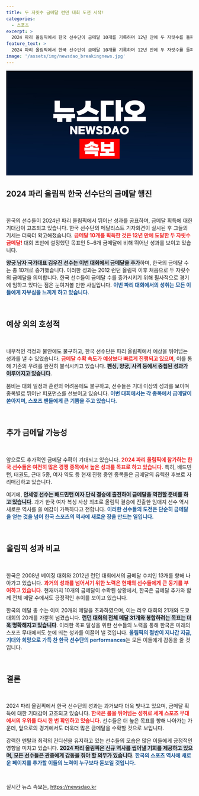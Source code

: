 ```yaml
---
title: 두 자릿수 금메달 런던 대회 도전 시작!
categories:
  - 스포츠
excerpt: >
  2024 파리 올림픽에서 한국 선수단이 금메달 10개를 기록하며 12년 만에 두 자릿수를 돌파! 태권도, 배드민턴 등 추가 금메달 소식이 기대되는 가운데, 런던 대회의 금메달 13개 도전에 나선다.
feature_text: >
  2024 파리 올림픽에서 한국 선수단이 금메달 10개를 기록하며 12년 만에 두 자릿수를 돌파! 태권도, 배드민턴 등 추가 금메달 소식이 기대되는 가운데, 런던 대회의 금메달 13개 도전에 나선다.
image: '/assets/img/newsdao_breakingnews.jpg'
---
```


<p><img src="/assets/img/newsdao_breakingnews.jpg" alt="firstkoreanews 속보" /></p>

<h2 data-ke-size="size26">2024 파리 올림픽 한국 선수단의 금메달 행진</h2>

<p data-ke-size="size16">&nbsp;</p>

<p>한국의 선수들이 2024년 파리 올림픽에서 뛰어난 성과를 공표하며, 금메달 획득에 대한 기대감이 고조되고 있습니다. 한국 선수단의 메달리스트 기자회견이 실시된 후 그들의 기세는 더욱더 확고해졌습니다. <b><span style="color: #ee2323;">금메달 10개를 획득한 것은 12년 만에 도달한 두 자릿수 금메달!</span></b> 대회 초반에 설정했던 목표인 5~6개 금메달에 비해 뛰어난 성과를 보이고 있습니다.</p>

<p><b><span style="background-color: #21538527;">양궁 남자 국가대표 김우진 선수는 이번 대회에서 금메달을 추가</span></b>하며, 한국의 금메달 수는 총 10개로 증가했습니다. 이러한 성과는 2012 런던 올림픽 이후 처음으로 두 자릿수의 금메달을 의미합니다. 한국 선수들이 금메달 수를 증가시키기 위해 필사적으로 경기에 임하고 있다는 점은 눈여겨볼 만한 사실입니다. <b><span style="color: #1a5490;">이번 파리 대회에서의 성취는 모든 이들에게 자부심을 느끼게 하고 있습니다.</span></b></p>

<p data-ke-size="size16">&nbsp;</p>

<h2 data-ke-size="size26">예상 외의 호성적</h2>

<p data-ke-size="size16">&nbsp;</p>

<p>내부적인 걱정과 불안에도 불구하고, 한국 선수단은 파리 올림픽에서 예상을 뛰어넘는 성과를 낼 수 있었습니다. <b><span style="color: #ee2323;">금메달 수확 속도가 예상보다 빠르게 진행되고 있으며</span></b>, 이를 통해 기존의 우려를 완전히 불식시키고 있습니다. <b><span style="background-color: #21538527;">펜싱, 양궁, 사격 등에서 중첩된 성과가 이루어지고 있습니다</span></b>.</p>

<p>붐비는 대회 일정과 훈련의 어려움에도 불구하고, 선수들은 기대 이상의 성과를 보이며 종목별로 뛰어난 퍼포먼스를 선보이고 있습니다. <b><span style="color: #1a5490;">이번 대회에서는 각 종목에서 금메달이 쏟아지며, 스포츠 팬들에게 큰 기쁨을 주고 있습니다.</span></b></p>

<p data-ke-size="size16">&nbsp;</p>

<h2 data-ke-size="size26">추가 금메달 가능성</h2>

<p data-ke-size="size16">&nbsp;</p>

<p>앞으로도 추가적인 금메달 수확이 기대되고 있습니다. <b><span style="color: #ee2323;">2024 파리 올림픽에 참가하는 한국 선수들은 여전히 많은 경쟁 종목에서 높은 성과를 목표로 하고 있습니다.</span></b> 특히, 배드민턴, 태권도, 근대 5종, 여자 역도 등 현재 진행 중인 종목들은 금메달의 유력한 후보로 자리매김하고 있습니다.</p>

<p>여기에, <b><span style="background-color: #21538527;">안세영 선수는 배드민턴 여자 단식 결승에 출전하여 금메달을 역전할 준비를 하고 있습니다</span></b>. 과거 한국 여자 복싱 사상 최초로 올림픽 결승에 진출한 임애지 선수 역시 새로운 역사를 쓸 예감이 가득하다고 전합니다. <b><span style="color: #1a5490;">이러한 선수들의 도전은 단순히 금메달을 얻는 것을 넘어 한국 스포츠의 역사에 새로운 장을 만드는 일입니다.</span></b></p>

<p data-ke-size="size16">&nbsp;</p>

<h2 data-ke-size="size26">올림픽 성과 비교</h2>

<p data-ke-size="size16">&nbsp;</p>

<p>한국은 2008년 베이징 대회와 2012년 런던 대회에서의 금메달 수치인 13개를 향해 나아가고 있습니다. <b><span style="color: #ee2323;">과거의 성과를 넘어서기 위한 노력은 현재의 선수들에게 큰 동기를 부여하고 있습니다.</span></b> 현재까지 10개의 금메달이 수확된 상황에서, 한국은 금메달 추가와 함께 전체 메달 수에서도 긍정적인 추이를 보이고 있습니다.</p>

<p>한국의 메달 총 수는 이미 20개의 메달을 초과하였으며, 이는 리우 대회의 21개와 도쿄 대회의 20개를 가뿐히 넘겼습니다. <b><span style="background-color: #21538527;">런던 대회의 전체 메달 31개와 봉합하려는 목표는 더욱 명확해지고 있습니다</span></b>. 이러한 목표 달성을 위한 선수들의 노력을 통해 한국은 미래의 스포츠 무대에서도 눈에 띄는 성과를 이끌어 낼 것입니다. <b><span style="color: #1a5490;">올림픽의 절반이 지나간 지금, 기대와 희망으로 가득 찬 한국 선수단의 performances</span></b>는 모든 이들에게 감동을 줄 것입니다.</p>

<p data-ke-size="size16">&nbsp;</p>

<h2 data-ke-size="size26">결론</h2>

<p data-ke-size="size16">&nbsp;</p>

<p>2024 파리 올림픽에서 한국 선수단의 성과는 과거보다 더욱 빛나고 있으며, 금메달 획득에 대한 기대감이 고조되고 있습니다. <b><span style="color: #ee2323;">한국은 룰을 뛰어넘는 성취로 세계 스포츠 무대에서의 우위를 다시 한 번 확인하고 있습니다.</span></b> 선수들은 더 높은 목표를 향해 나아가는 가운데, 앞으로의 경기에서도 더욱더 많은 금메달을 수확할 것으로 보입니다.</p>

<p>강력한 멘탈과 최적의 컨디션을 유지하고 있는 선수들의 모습은 많은 이들에게 긍정적인 영향을 미치고 있습니다. <b><span style="background-color: #21538527;">2024 파리 올림픽은 신규 역사를 씹어낼 기회를 제공하고 있으며, 모든 선수들은 관중에게 감동을 줘야 할 의무가 있습니다</span></b>. <b><span style="color: #1a5490;">한국의 스포츠 역사에 새로운 페이지를 추가할 이들의 노력이 누구보다 돋보일 것입니다.</span></b></p>

<p data-ke-size="size16">&nbsp;</p>
실시간 뉴스 속보는, <a href="https://newsdao.kr" rel="dofollow">https://newsdao.kr</a>


